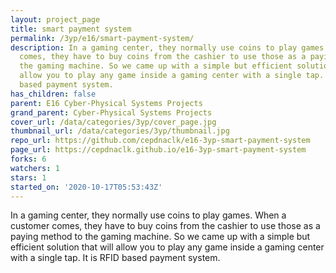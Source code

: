 ```yaml
---
layout: project_page
title: smart payment system
permalink: /3yp/e16/smart-payment-system/
description: In a gaming center, they normally use coins to play games. When a customer
  comes, they have to buy coins from the cashier to use those as a paying method to
  the gaming machine. So we came up with a simple but efficient solution that will
  allow you to play any game inside a gaming center with a single tap. It is RFID
  based payment system.
has_children: false
parent: E16 Cyber-Physical Systems Projects
grand_parent: Cyber-Physical Systems Projects
cover_url: /data/categories/3yp/cover_page.jpg
thumbnail_url: /data/categories/3yp/thumbnail.jpg
repo_url: https://github.com/cepdnaclk/e16-3yp-smart-payment-system
page_url: https://cepdnaclk.github.io/e16-3yp-smart-payment-system
forks: 6
watchers: 1
stars: 1
started_on: '2020-10-17T05:53:43Z'
---
```


In a gaming center, they normally use coins to play games. When a customer comes, they have to buy coins from the cashier to use those as a paying method to the gaming machine. So we came up with a simple but efficient solution that will allow you to play any game inside a gaming center with a single tap. It is RFID based payment system.
